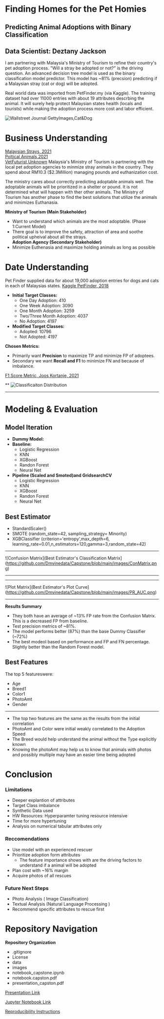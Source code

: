 

# Finding Homes for the Pet Homies
## Predicting Animal Adoptions with Binary Classification
## Data Scientist: Deztany Jackson

I am partnering with Malaysia's Ministry of Tourism to refine their country's pet adoption process. "Will a stray be adopted or not?" is the driving question.  An advanced decision tree model is used as the binary classification model predictor. This model has ~81% (precsion) predicting if a Malaysian stray (cat or dog) will be adopted.  

Real world data was imported from PetFinder.my (via Kaggle). The training dataset had over 11000 entries with about 19 attributes descrbing the animal. It will surely help protect Malaysian states health (locals and tourists) while making the adoption process more cost and labor efficient.


![Wallstreet Journal GettyImages,Cat&Dog](https://github.com/Dmvinedata/Capstone/blob/main/images/cat_dog.jpeg)



# Business Understanding
[Malaysian Strays, 2021](https://www.thesundaily.my/local/need-to-address-issue-of-strays-population-EE85305030)<br>
[Poltical Animals,2021](https://www.scmp.com/week-asia/society/article/2106109/how-malaysias-dogs-became-political-animals) <br>
[VetFuturist,Unknown](https://vetfuturist.com/stray-animals-malaysia-reality-i-saw-travelling-there-past-months)
Malaysia's Ministry of Tourism is partnering with the local pet adoption agencies to minmize stray animals in the country. They spend about RM10.3 ($2.3Million) managing pounds and euthanization cost.<br>

The ministry cares about correctly predicting adoptable animals well. The adoptable animals will be prioritized in a shelter or pound. It is not determined what will happen with ther other animals. The Ministry of Tourism has another phase to find the best solutions that utilize the animals and minimizes Euthanasia.

**Ministry of Tourism (Main Stakeholder)**
- Want to understand which animals are the most adoptable. (Phase 1:Current Model)<br>
- There goal is to improve the safety, attraction of area and soothe political upheival about all the strays.<br>
**Adoption Agency (Secondary Stakeholder)**
- Minimize Euthenasia and maximize holding animals as long as possible
# Date Understanding

Pet Finder supplied data for about 19,000 adoption entries for dogs and cats in each of Malaysias states.
[Kaggle PetFinder, 2018](https://kaggle.com/competitions/petfinder-adoption-prediction)<br>

- **Initial Target Classes:**
    - One Day Adoption: 410
    - One Week Adoption: 3090
    - One Month Adoption: 3259
    - Two/Three Month Adoption: 4037
    - No Adoption: 4197
- **Modified Target Classes:**
    - Adopted: 10796
    - Not Adopted: 4197

**Chosen Metrics:**<br>
- Primarily want **Precision** to maximize TP and minimize FP of adoptees.<br>
- Secondary we want **Recall and F1** to minimize FN and because of imbalance.<br>

[F1 Score Metric, Joos Kortanje, 2021](https://towardsdatascience.com/the-f1-score-bec2bbc38aa6)

**
![Classificaiton Distribution](https://github.com/Dmvinedata/Capstone/blob/main/images/AdoptionDist.png)
***



# Modeling & Evaluation

## Model Iteration

- **Dummy Model:** 
- **Baseline:**
    - Logistic Regression
    - KNN
    - XGBoost
    - Randon Forest
    - Neural Net
- **Pipeline (Scaled and Smoted)and GridsearchCV**
    - Logistic Regression
    - KNN
    - XGBoost
    - Randon Forest
    - Neural Net
## Best Estimator

- StandardScaler()
- SMOTE (random_state=42, sampling_strategy= Minority)
- XGBClassifier (criterion='entropy',max_depth=6, learning_rate=0.01,n_estimators=120,gamma=3,random_state=42)

***
![Confusion Matrix](Best Estimator's Classification Matrix](https://github.com/Dmvinedata/Capstone/blob/main/images/ConMatrix.png)
***

***
![Plot Matrix](Best Estimator's Plot Curve](https://github.com/Dmvinedata/Capstone/blob/main/images/PR_AUC.png)
***

**Results Summary**
- They both have an average of ~13% FP rate from the Confusion Matrix. This is a decreased FP from baseline.
- Test precision metrics of ~81%.
- The model performs better (87%) than the base Dummy Classifier (~72%)
- The best modeol based on performance and FP and FN percentage. Slightly better than the Random Forest model.

## Best Features 
The top 5 featureswere:

- Age
- Breed1
- Color1
- PhotoAmt
- Gender

******

- The top two features are the same as the results from the initial correlation
- PhotoAmt and Color were initial weakly correlated to the Adoption Speed
- The Breed would help understand the animal without the Type explicitly known
- Knowing the photoAmt may help us to know that animals with photos and possibly multiple may have an easier time being adopted

# Conclusion

### Limitations

- Deeper explantion of attributes
- Target Class imbalance
- Synthetic Data used
- HW Resources: Hyperparamter tuning resource intensive
- Time for more hypertuning
- Analysis on numerical tabular attributes only

### Reccomendations
- Use model with an experienced rescuer
- Prioritize adoption form attributes
    - The feature importance shows with are the driving factors to understand if a animal will be adopted
- Plan cost with ~16% margin
- Acquire photos of all rescues

### Future Next Steps
- Photo Analysis ( Image Classification)
- Textual Analysis (Natural Language Processing )
- Recommend specific attributes to rescue first   

# Repository Navigation

**Repository Organization**
- .gitignore 
- License
- data
- images
- notebook_capstone.ipynb
- notebook.capston.pdf
- presentation_capston.pdf 

[Presentation Link](https://github.com/Dmvinedata/Capstone/blob/main/presentation_capstone.pdf) <br>

[Jupyter Notebook Link](https://github.com/Dmvinedata/Capstone/blob/main/notebook_capstone.pdf)  <br>

[Reproducibility Instructions](https://github.com/Dmvinedata/Capstone/tree/main/repoducibility)

